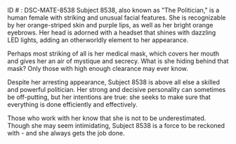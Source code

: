 ID # : DSC-MATE-8538
Subject 8538, also known as "The Politician," is a human female with striking and unusual facial features. She is recognizable by her orange-striped skin and purple lips, as well as her bright orange eyebrows. Her head is adorned with a headset that shines with dazzling LED lights, adding an otherworldly element to her appearance. 

Perhaps most striking of all is her medical mask, which covers her mouth and gives her an air of mystique and secrecy. What is she hiding behind that mask? Only those with high enough clearance may ever know. 

Despite her arresting appearance, Subject 8538 is above all else a skilled and powerful politician. Her strong and decisive personality can sometimes be off-putting, but her intentions are true: she seeks to make sure that everything is done efficiently and effectively. 

Those who work with her know that she is not to be underestimated. Though she may seem intimidating, Subject 8538 is a force to be reckoned with - and she always gets the job done.